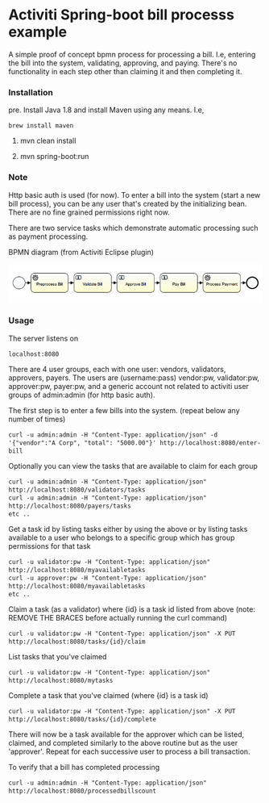 #
# Activiti Spring-boot bill processs example

A simple proof of concept bpmn process for processing a bill. I.e, entering the bill into the system, validating, approving, and paying. There's no functionality in each step other than claiming it and then completing it.


### Installation

pre. Install Java 1.8 and install Maven using any means. I.e,

    brew install maven

1. mvn clean install

2. mvn spring-boot:run


### Note

Http basic auth is used (for now). To enter a bill into the system (start a new bill process), you can be any user that's created by the initializing bean. There are no fine grained permissions right now.

There are two service tasks which demonstrate automatic processing such as payment processing.

BPMN diagram (from Activiti Eclipse plugin)

![BPMN Diagram](billProcDiagram.png?raw=true "BPMN Diagram") 


### Usage

The server listens on

    localhost:8080

There are 4 user groups, each with one user: vendors, validators, approvers, payers. The users are (username:pass) vendor:pw, validator:pw, approver:pw, payer:pw, and a generic account not related to activiti user groups of admin:admin (for http basic auth).

The first step is to enter a few bills into the system. (repeat below any number of times)
    
    curl -u admin:admin -H "Content-Type: application/json" -d '{"vendor":"A Corp", "total": "5000.00"}' http://localhost:8080/enter-bill

Optionally you can view the tasks that are available to claim for each group

    curl -u admin:admin -H "Content-Type: application/json" http://localhost:8080/validators/tasks
    curl -u admin:admin -H "Content-Type: application/json" http://localhost:8080/payers/tasks
    etc ..

Get a task id by listing tasks either by using the above or by listing tasks available to a user who belongs to a specific group which has group permissions for that task

    curl -u validator:pw -H "Content-Type: application/json" http://localhost:8080/myavailabletasks
    curl -u approver:pw -H "Content-Type: application/json" http://localhost:8080/myavailabletasks
    etc ..

Claim a task (as a validator) where {id} is a task id listed from above (note: REMOVE THE BRACES before actually running the curl command)

    curl -u validator:pw -H "Content-Type: application/json" -X PUT http://localhost:8080/tasks/{id}/claim

List tasks that you've claimed

    curl -u validator:pw -H "Content-Type: application/json" http://localhost:8080/mytasks

Complete a task that you've claimed (where {id} is a task id)

    curl -u validator:pw -H "Content-Type: application/json" -X PUT http://localhost:8080/tasks/{id}/complete

There will now be a task available for the approver which can be listed, claimed, and completed similarly to the above routine but as the user 'approver'. Repeat for each successive user to process a bill transaction.

To verify that a bill has completed processing

    curl -u admin:admin -H "Content-Type: application/json" http://localhost:8080/processedbillscount
